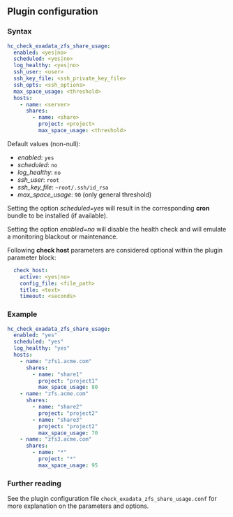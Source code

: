 ## Plugin configuration

### Syntax

```yaml
hc_check_exadata_zfs_share_usage:
  enabled: <yes|no>
  scheduled: <yes|no>
  log_healthy: <yes|no>
  ssh_user: <user>
  ssh_key_file: <ssh_private_key_file>
  ssh_opts: <ssh_options>
  max_space_usage: <threshold>
  hosts:
    - name: <server>
      shares:
        - name: <share>
          project: <project>
          max_space_usage: <threshold>
```

Default values (non-null):
* *enabled*: `yes`
* *scheduled*: `no`
* *log_healthy*: `no`
* *ssh_user*: `root`
* *ssh_key_file*: `~root/.ssh/id_rsa`
* *max_space_usage*: `90` (only general threshold)

Setting the option *scheduled=yes* will result in the corresponding **cron** bundle to be installed (if available).

Setting the option *enabled=no* will disable the health check and will emulate a monitoring blackout or maintenance.

Following **check host** parameters are considered optional within the plugin parameter block:

```yaml
  check_host:
    active: <yes|no>
    config_file: <file_path>
    title: <text>
    timeout: <seconds>
```

### Example

```yaml
hc_check_exadata_zfs_share_usage:
  enabled: "yes"
  scheduled: "yes"
  log_healthy: "yes"
  hosts:
    - name: "zfs1.acme.com"
      shares:
        - name: "share1"
          project: "project1"
          max_space_usage: 80
    - name: "zfs.acme.com"
      shares:
        - name: "share2"
          project: "project2"
        - name: "share3"
          project: "project2"
          max_space_usage: 70
    - name: "zfs3.acme.com"
      shares:
        - name: "*"
          project: "*"
          max_space_usage: 95
```

### Further reading

See the plugin configuration file `check_exadata_zfs_share_usage.conf` for more explanation on the parameters and options.
